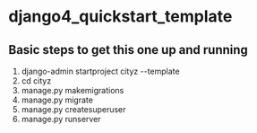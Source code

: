 # django4_quickstart_template

## Basic steps to get this one up and running

1. django-admin startproject cityz --template
2. cd cityz
3. manage.py makemigrations
4. manage.py migrate
5. manage.py createsuperuser
6. manage.py runserver
